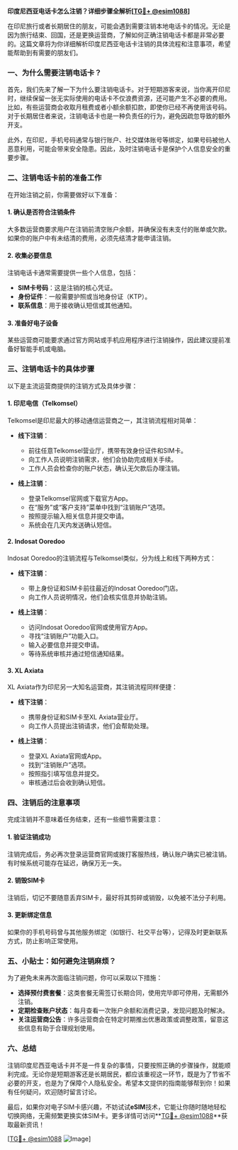 **印度尼西亚电话卡怎么注销？详细步骤全解析[[TG💪+ @esim1088](https://t.me/s/esim1088)]**

在印尼旅行或者长期居住的朋友，可能会遇到需要注销本地电话卡的情况。无论是因为旅行结束、回国，还是更换运营商，了解如何正确注销电话卡都是非常必要的。这篇文章将为你详细解析印度尼西亚电话卡注销的具体流程和注意事项，希望能帮助到有需要的朋友们。

### 一、为什么需要注销电话卡？

首先，我们先来了解一下为什么要注销电话卡。对于短期游客来说，当你离开印尼时，继续保留一张无实际使用的电话卡不仅浪费资源，还可能产生不必要的费用。比如，有些运营商会收取月租费或者小额余额扣款，即使你已经不再使用该号码。对于长期居住者来说，注销电话卡也是一种负责任的行为，避免因疏忽导致的额外开支。

此外，在印尼，手机号码通常与银行账户、社交媒体账号等绑定，如果号码被他人恶意利用，可能会带来安全隐患。因此，及时注销电话卡是保护个人信息安全的重要步骤。

### 二、注销电话卡前的准备工作

在开始注销之前，你需要做好以下准备：

#### 1. 确认是否符合注销条件
大多数运营商要求用户在注销前清空账户余额，并确保没有未支付的账单或欠款。如果你的账户中有未结清的费用，必须先结清才能申请注销。

#### 2. 收集必要信息
注销电话卡通常需要提供一些个人信息，包括：
- **SIM卡号码**：这是注销的核心凭证。
- **身份证件**：一般需要护照或当地身份证（KTP）。
- **联系信息**：用于接收确认短信或其他通知。

#### 3. 准备好电子设备
某些运营商可能要求通过官方网站或手机应用程序进行注销操作，因此建议提前准备好智能手机或电脑。

### 三、注销电话卡的具体步骤

以下是主流运营商提供的注销方式及具体步骤：

#### 1. 印尼电信（Telkomsel）
Telkomsel是印尼最大的移动通信运营商之一，其注销流程相对简单：

- **线下注销**：
  - 前往任意Telkomsel营业厅，携带有效身份证件和SIM卡。
  - 向工作人员说明注销需求，他们会协助完成相关手续。
  - 工作人员会检查你的账户状态，确认无欠款后办理注销。

- **线上注销**：
  - 登录Telkomsel官网或下载官方App。
  - 在“服务”或“客户支持”菜单中找到“注销账户”选项。
  - 按照提示输入相关信息并提交申请。
  - 系统会在几天内发送确认短信。

#### 2. Indosat Ooredoo
Indosat Ooredoo的注销流程与Telkomsel类似，分为线上和线下两种方式：

- **线下注销**：
  - 带上身份证和SIM卡前往最近的Indosat Ooredoo门店。
  - 向工作人员说明情况，他们会核实信息并协助注销。

- **线上注销**：
  - 访问Indosat Ooredoo官网或使用官方App。
  - 寻找“注销账户”功能入口。
  - 输入必要信息并提交申请。
  - 等待系统审核并通过短信通知结果。

#### 3. XL Axiata
XL Axiata作为印尼另一大知名运营商，其注销流程同样便捷：

- **线下注销**：
  - 携带身份证和SIM卡至XL Axiata营业厅。
  - 向工作人员提出注销请求，他们会帮助处理。

- **线上注销**：
  - 登录XL Axiata官网或App。
  - 找到“注销账户”选项。
  - 按照指引填写信息并提交。
  - 审核通过后会收到确认短信。

### 四、注销后的注意事项

完成注销并不意味着任务结束，还有一些细节需要注意：

#### 1. 验证注销成功
注销完成后，务必再次登录运营商官网或拨打客服热线，确认账户确实已被注销。有时候系统可能存在延迟，确保万无一失。

#### 2. 销毁SIM卡
注销后，切记不要随意丢弃SIM卡，最好将其剪碎或销毁，以免被不法分子利用。

#### 3. 更新绑定信息
如果你的手机号码曾与其他服务绑定（如银行、社交平台等），记得及时更新联系方式，防止影响正常使用。

### 五、小贴士：如何避免注销麻烦？

为了避免未来再次面临注销问题，你可以采取以下措施：
- **选择预付费套餐**：这类套餐无需签订长期合同，使用完毕即可停用，无需额外注销。
- **定期检查账户状态**：每月查看一次账户余额和消费记录，发现问题及时解决。
- **关注运营商公告**：许多运营商会在特定时期推出优惠政策或调整政策，留意这些信息有助于合理规划使用。

### 六、总结

注销印度尼西亚电话卡并不是一件复杂的事情，只要按照正确的步骤操作，就能顺利完成。无论你是短期游客还是长期居民，都应该重视这一环节，既是为了节省不必要的开支，也是为了保障个人隐私安全。希望本文提供的指南能够帮到你！如果有任何疑问，欢迎随时留言讨论。

最后，如果你对电子SIM卡感兴趣，不妨试试**eSIM**技术，它能让你随时随地轻松切换网络，无需频繁更换实体SIM卡。更多详情可访问**[TG💪+ @esim1088](https://t.me/s/esim1088)**获取最新资讯！

[[TG💪+ @esim1088](https://t.me/s/esim1088) ![Image](https://i.postimg.cc/4NQfJmqS/Snipaste-2025-05-13-00-14-12.png)]